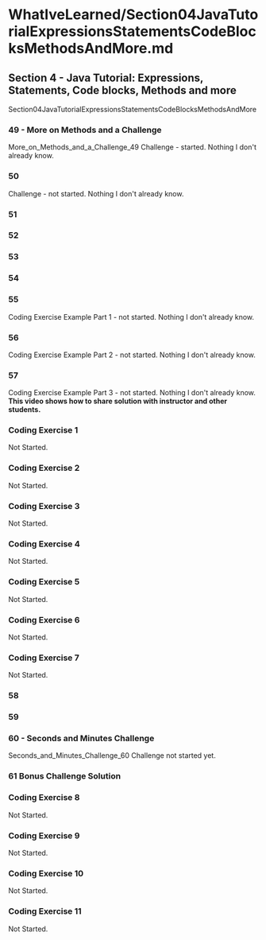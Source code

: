 # WhatIveLearned/Section04JavaTutorialExpressionsStatementsCodeBlocksMethodsAndMore.md

<!-- used this to populate the video titles https://docs.google.com/spreadsheets/d/1T5__se_ChZxoXZvkZaOl9QkjPdeYXxXMbDBR9tFP__k/edit#gid=656806513 -->

## Section 4 - Java Tutorial: Expressions, Statements, Code blocks, Methods and more

Section04JavaTutorialExpressionsStatementsCodeBlocksMethodsAndMore
### 49 - More on Methods and a Challenge
More_on_Methods_and_a_Challenge_49
Challenge - started. 
Nothing I don't already know. 
### 50
Challenge - not started. 
Nothing I don't already know. 
### 51
### 52
### 53
### 54
### 55
Coding Exercise Example Part 1 - not started.
Nothing I don't already know.  
### 56
Coding Exercise Example Part 2 - not started. 
Nothing I don't already know. 
### 57
Coding Exercise Example Part 3 - not started. 
Nothing I don't already know. 
**This video shows how to share solution with instructor and other students.**
### Coding Exercise 1
Not Started.
### Coding Exercise 2
Not Started.
### Coding Exercise 3
Not Started.
### Coding Exercise 4
Not Started.
### Coding Exercise 5
Not Started.
### Coding Exercise 6
Not Started.
### Coding Exercise 7
Not Started.
### 58
### 59
### 60 - Seconds and Minutes Challenge
Seconds_and_Minutes_Challenge_60
Challenge not started yet.
### 61 Bonus Challenge Solution
### Coding Exercise 8
Not Started.
### Coding Exercise 9
Not Started.
### Coding Exercise 10
Not Started.
### Coding Exercise 11
Not Started.